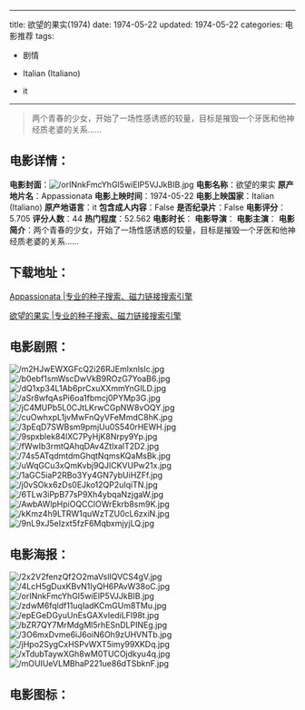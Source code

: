 
---
title: 欲望的果实(1974)
date: 1974-05-22
updated: 1974-05-22
categories: 电影推荐
tags:
- 剧情

- Italian (Italiano)
- it
---


> 两个青春的少女，开始了一场性感诱惑的较量，目标是摧毁一个牙医和他神经质老婆的关系……

## **电影详情**：

**电影封面**：<img src="https://image.tmdb.org/t/p/w200/orINnkFmcYhGI5wiElP5VJJkBIB.jpg" alt="/orINnkFmcYhGI5wiElP5VJJkBIB.jpg" title="/orINnkFmcYhGI5wiElP5VJJkBIB.jpg">
**电影名称**：欲望的果实
**原产地片名**：Appassionata
**电影上映时间**：1974-05-22
**电影上映国家**：Italian (Italiano)
**原产地语言**：it
**包含成人内容**：False
**是否纪录片**：False
**电影评分**：5.705
**评分人数**：44
**热门程度**：52.562
**电影时长**：
**电影导演**：
**电影主演**：
**电影简介**：两个青春的少女，开始了一场性感诱惑的较量，目标是摧毁一个牙医和他神经质老婆的关系……

## **下载地址**：
[Appassionata |专业的种子搜索、磁力链接搜索引擎](https://movie.amd794.com:2083/?search=Appassionata&ordering=&mode=match_phrase&page_size=10&page=1)

[欲望的果实 |专业的种子搜索、磁力链接搜索引擎](https://movie.amd794.com:2083/?search=%E6%AC%B2%E6%9C%9B%E7%9A%84%E6%9E%9C%E5%AE%9E&ordering=&mode=match_phrase&page_size=10&page=1)
 

## **电影剧照**：
<img src="https://image.tmdb.org/t/p/original/m2HJwEWXGFcQ2i26RJEmlxnlslc.jpg" alt="/m2HJwEWXGFcQ2i26RJEmlxnlslc.jpg" title="/m2HJwEWXGFcQ2i26RJEmlxnlslc.jpg"><img src="https://image.tmdb.org/t/p/original/b0ebf1smWscDwVkB9ROzG7YoaB6.jpg" alt="/b0ebf1smWscDwVkB9ROzG7YoaB6.jpg" title="/b0ebf1smWscDwVkB9ROzG7YoaB6.jpg"><img src="https://image.tmdb.org/t/p/original/dQ1xp34L1Ab6prCxuXXmmYnGILD.jpg" alt="/dQ1xp34L1Ab6prCxuXXmmYnGILD.jpg" title="/dQ1xp34L1Ab6prCxuXXmmYnGILD.jpg"><img src="https://image.tmdb.org/t/p/original/aSr8wfqAsPi6oa1fbmcj0PYMp3G.jpg" alt="/aSr8wfqAsPi6oa1fbmcj0PYMp3G.jpg" title="/aSr8wfqAsPi6oa1fbmcj0PYMp3G.jpg"><img src="https://image.tmdb.org/t/p/original/jC4MUPb5L0CJtLKrwCGpNW8vOQY.jpg" alt="/jC4MUPb5L0CJtLKrwCGpNW8vOQY.jpg" title="/jC4MUPb5L0CJtLKrwCGpNW8vOQY.jpg"><img src="https://image.tmdb.org/t/p/original/cuOwhxpL1jvMwFnQyVFeMmdC8hK.jpg" alt="/cuOwhxpL1jvMwFnQyVFeMmdC8hK.jpg" title="/cuOwhxpL1jvMwFnQyVFeMmdC8hK.jpg"><img src="https://image.tmdb.org/t/p/original/3pEqD7SWBsm9pmjUu0S540rHEWH.jpg" alt="/3pEqD7SWBsm9pmjUu0S540rHEWH.jpg" title="/3pEqD7SWBsm9pmjUu0S540rHEWH.jpg"><img src="https://image.tmdb.org/t/p/original/9spxblek84lXC7PyHjK8Nrpy9Yp.jpg" alt="/9spxblek84lXC7PyHjK8Nrpy9Yp.jpg" title="/9spxblek84lXC7PyHjK8Nrpy9Yp.jpg"><img src="https://image.tmdb.org/t/p/original/fWwIb3rmtQAhqDAv4ZtlxalT2D2.jpg" alt="/fWwIb3rmtQAhqDAv4ZtlxalT2D2.jpg" title="/fWwIb3rmtQAhqDAv4ZtlxalT2D2.jpg"><img src="https://image.tmdb.org/t/p/original/74s5ATqdmtdmGhqtNqmsKQaMsBk.jpg" alt="/74s5ATqdmtdmGhqtNqmsKQaMsBk.jpg" title="/74s5ATqdmtdmGhqtNqmsKQaMsBk.jpg"><img src="https://image.tmdb.org/t/p/original/uWqGCu3xQmKvbj9QJlCKVUPw21x.jpg" alt="/uWqGCu3xQmKvbj9QJlCKVUPw21x.jpg" title="/uWqGCu3xQmKvbj9QJlCKVUPw21x.jpg"><img src="https://image.tmdb.org/t/p/original/1aGC5iaP2RBo3Yy4GN7ybUiHZFf.jpg" alt="/1aGC5iaP2RBo3Yy4GN7ybUiHZFf.jpg" title="/1aGC5iaP2RBo3Yy4GN7ybUiHZFf.jpg"><img src="https://image.tmdb.org/t/p/original/j0vSOkx6zDs0EJko12QP2uIqiTN.jpg" alt="/j0vSOkx6zDs0EJko12QP2uIqiTN.jpg" title="/j0vSOkx6zDs0EJko12QP2uIqiTN.jpg"><img src="https://image.tmdb.org/t/p/original/6TLw3iPpB77sP9Xh4ybqaNzjgaW.jpg" alt="/6TLw3iPpB77sP9Xh4ybqaNzjgaW.jpg" title="/6TLw3iPpB77sP9Xh4ybqaNzjgaW.jpg"><img src="https://image.tmdb.org/t/p/original/AwbAWlpHpiOQCClOWrEkrb8sm9K.jpg" alt="/AwbAWlpHpiOQCClOWrEkrb8sm9K.jpg" title="/AwbAWlpHpiOQCClOWrEkrb8sm9K.jpg"><img src="https://image.tmdb.org/t/p/original/kKmz4h9LTRW1quWzTZU0cL6zxiN.jpg" alt="/kKmz4h9LTRW1quWzTZU0cL6zxiN.jpg" title="/kKmz4h9LTRW1quWzTZU0cL6zxiN.jpg"><img src="https://image.tmdb.org/t/p/original/9nL9xJ5eIzxt5fzF6MqbxmjyjLQ.jpg" alt="/9nL9xJ5eIzxt5fzF6MqbxmjyjLQ.jpg" title="/9nL9xJ5eIzxt5fzF6MqbxmjyjLQ.jpg">

## **电影海报**：
<img src="https://image.tmdb.org/t/p/original/2x2V2fenzQf2O2maVslIQVCS4gV.jpg" alt="/2x2V2fenzQf2O2maVslIQVCS4gV.jpg" title="/2x2V2fenzQf2O2maVslIQVCS4gV.jpg"><img src="https://image.tmdb.org/t/p/original/4LcH5gDuxKBvN1IyQH6PAvW38oC.jpg" alt="/4LcH5gDuxKBvN1IyQH6PAvW38oC.jpg" title="/4LcH5gDuxKBvN1IyQH6PAvW38oC.jpg"><img src="https://image.tmdb.org/t/p/original/orINnkFmcYhGI5wiElP5VJJkBIB.jpg" alt="/orINnkFmcYhGI5wiElP5VJJkBIB.jpg" title="/orINnkFmcYhGI5wiElP5VJJkBIB.jpg"><img src="https://image.tmdb.org/t/p/original/zdwM6fqldf11uqIadKCmGUm8TMu.jpg" alt="/zdwM6fqldf11uqIadKCmGUm8TMu.jpg" title="/zdwM6fqldf11uqIadKCmGUm8TMu.jpg"><img src="https://image.tmdb.org/t/p/original/epEGeDGyuUnEsGAXvIediLFl98t.jpg" alt="/epEGeDGyuUnEsGAXvIediLFl98t.jpg" title="/epEGeDGyuUnEsGAXvIediLFl98t.jpg"><img src="https://image.tmdb.org/t/p/original/bZR7QY7MrMdgMl5rhESnDLPINEg.jpg" alt="/bZR7QY7MrMdgMl5rhESnDLPINEg.jpg" title="/bZR7QY7MrMdgMl5rhESnDLPINEg.jpg"><img src="https://image.tmdb.org/t/p/original/3O6mxDvme6iJ6oiN6Oh9zUHVNTb.jpg" alt="/3O6mxDvme6iJ6oiN6Oh9zUHVNTb.jpg" title="/3O6mxDvme6iJ6oiN6Oh9zUHVNTb.jpg"><img src="https://image.tmdb.org/t/p/original/jHpo2SygCxHSPvWXT5imy99XKDq.jpg" alt="/jHpo2SygCxHSPvWXT5imy99XKDq.jpg" title="/jHpo2SygCxHSPvWXT5imy99XKDq.jpg"><img src="https://image.tmdb.org/t/p/original/xTdubTaywXGh8wM0TUCOjdkyu4q.jpg" alt="/xTdubTaywXGh8wM0TUCOjdkyu4q.jpg" title="/xTdubTaywXGh8wM0TUCOjdkyu4q.jpg"><img src="https://image.tmdb.org/t/p/original/mOUIUeVLMBhaP221ue86dTSbknF.jpg" alt="/mOUIUeVLMBhaP221ue86dTSbknF.jpg" title="/mOUIUeVLMBhaP221ue86dTSbknF.jpg">

## **电影图标**：


